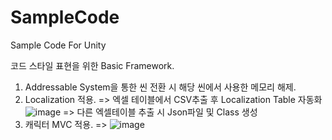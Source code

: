 # SampleCode
Sample Code For Unity

코드 스타일 표현을 위한
Basic Framework. 


1. Addressable System을 통한 씬 전환 시 해당 씬에서 사용한 메모리 해제.
2. Localization 적용.
   => 엑셀 테이블에서 CSV추출 후 Localization Table 자동화
   ![image](https://github.com/user-attachments/assets/f362d6de-be78-4157-83f9-2ca1ca9f4011)
   => 다른 엑셀테이블 추출 시 Json파일 및 Class 생성
3. 캐릭터 MVC 적용. 
  => ![image](https://github.com/user-attachments/assets/4afd4bb0-2a04-4e13-8a81-443e04f2dd26)

